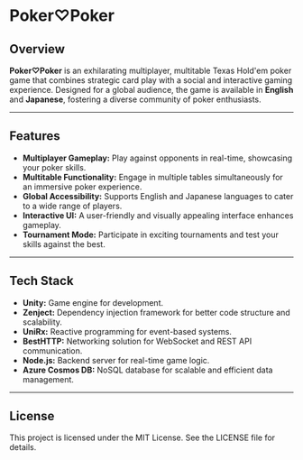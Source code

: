 # Poker♡Poker

## Overview
**Poker♡Poker** is an exhilarating multiplayer, multitable Texas Hold'em poker game that combines strategic card play with a social and interactive gaming experience. Designed for a global audience, the game is available in **English** and **Japanese**, fostering a diverse community of poker enthusiasts.

---

## Features
- **Multiplayer Gameplay:** Play against opponents in real-time, showcasing your poker skills.
- **Multitable Functionality:** Engage in multiple tables simultaneously for an immersive poker experience.
- **Global Accessibility:** Supports English and Japanese languages to cater to a wide range of players.
- **Interactive UI:** A user-friendly and visually appealing interface enhances gameplay.
- **Tournament Mode:** Participate in exciting tournaments and test your skills against the best.

---

## Tech Stack
- **Unity:** Game engine for development.
- **Zenject:** Dependency injection framework for better code structure and scalability.
- **UniRx:** Reactive programming for event-based systems.
- **BestHTTP:** Networking solution for WebSocket and REST API communication.
- **Node.js:** Backend server for real-time game logic.
- **Azure Cosmos DB:** NoSQL database for scalable and efficient data management.

---

## License
This project is licensed under the MIT License. See the LICENSE file for details.

